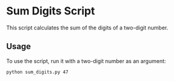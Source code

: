 # Sum Digits Script

This script calculates the sum of the digits of a two-digit number.

## Usage

To use the script, run it with a two-digit number as an argument:

```bash
python sum_digits.py 47
